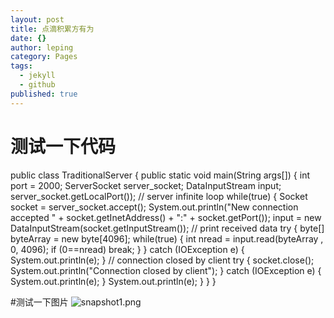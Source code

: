```yaml
---
layout: post
title: 点滴积累方有为
date: {}
author: leping
category: Pages
tags: 
  - jekyll
  - github
published: true
---
```



# 测试一下代码
  public class TraditionalServer {
    public static void main(String args[]) {
      	int port = 2000;
      	ServerSocket server_socket;
      	DataInputStream input;
      			       server_socket.getLocalPort());
      	    // server infinite loop
      	    while(true) {
      		Socket socket = server_socket.accept();
      		System.out.println("New connection accepted " +
      				   socket.getInetAddress() +
      				   ":" + socket.getPort());
      		input = new DataInputStream(socket.getInputStream()); 
      		// print received data 
      		try {
      			byte[] byteArray = new byte[4096];
      		    while(true) {
      		    	int nread = input.read(byteArray , 0, 4096);
      		    	if (0==nread) 
      		    		break;
      		    }
      		}
      		catch (IOException e) {
      		    System.out.println(e);
      		}
      		// connection closed by client
      		try {
      		    socket.close();
      		    System.out.println("Connection closed by client");
      		}
      		catch (IOException e) {
      		    System.out.println(e);
      		}
      	    System.out.println(e);
      	}
    }
}

#测试一下图片
![snapshot1.png]({{site.baseurl}}/img/snapshot1.png)


